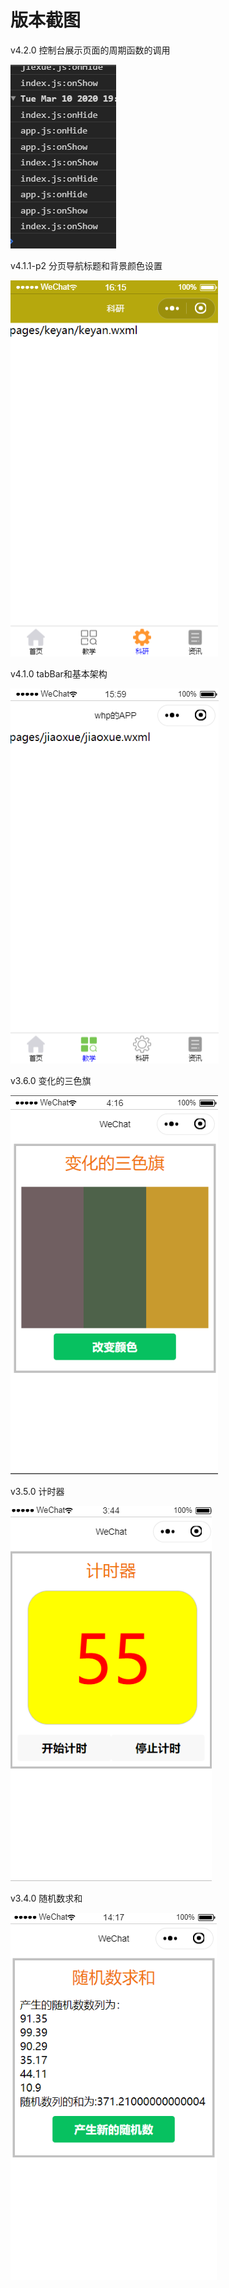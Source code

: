 # 版本截图

v4.2.0 控制台展示页面的周期函数的调用

![](img/2020-03-10-21-53-58.png)

v4.1.1-p2 分页导航标题和背景颜色设置

![](img/2020-03-10-16-16-20.png)

v4.1.0 tabBar和基本架构

![](img/2020-03-10-16-04-17.png)

v3.6.0 变化的三色旗

![](img/2020-03-10-04-17-44.png)

v3.5.0 计时器

![](img/2020-03-10-03-45-28.png)

v3.4.0 随机数求和

![](img/2020-03-09-14-17-46.png)
